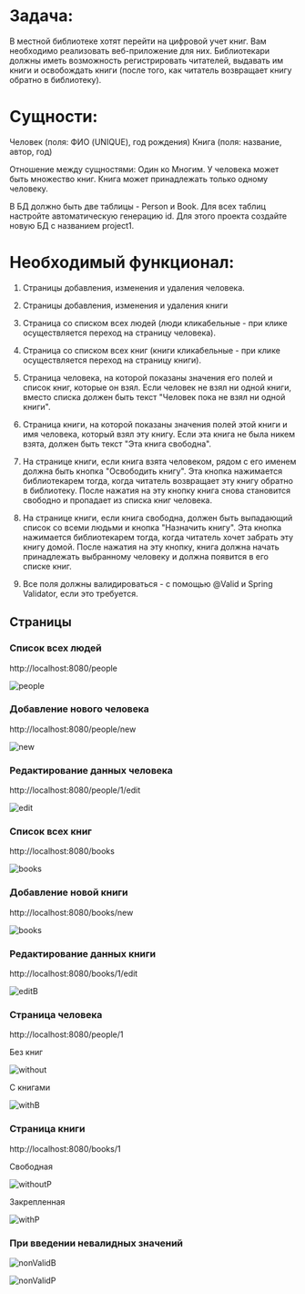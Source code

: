 # Задача:
В местной библиотеке хотят перейти на цифровой учет книг. Вам
необходимо реализовать веб-приложение для них. Библиотекари
должны иметь возможность регистрировать читателей, выдавать им
книги и освобождать книги (после того, как читатель возвращает
книгу обратно в библиотеку).

# Сущности:
Человек (поля: ФИО (UNIQUE), год рождения)
Книга (поля: название, автор, год)

Отношение между сущностями: Один ко Многим.
У человека может быть множество книг. Книга может принадлежать
только одному человеку.

В БД должно быть две таблицы - Person и Book. Для всех таблиц
настройте автоматическую генерацию id.
Для этого проекта создайте новую БД с названием project1.

# Необходимый функционал:
 
1. Страницы добавления, изменения и удаления человека.
2. Страницы добавления, изменения и удаления книги

3. Страница со списком всех людей (люди кликабельные - при клике осуществляется
переход на страницу человека).
4. Страница со списком всех книг (книги кликабельные - при клике осуществляется
переход на страницу книги).
5. Страница человека, на которой показаны значения его полей и список книг, которые он
взял. Если человек не взял ни одной книги, вместо списка должен быть текст "Человек
пока не взял ни одной книги".
6. Страница книги, на которой показаны значения полей этой книги и имя человека, 
который взял эту книгу. Если эта книга не была никем взята, должен быть текст "Эта
книга свободна".
7. На странице книги, если книга взята человеком, рядом с его именем должна быть кнопка
"Освободить книгу". Эта кнопка нажимается библиотекарем тогда, когда читатель
возвращает эту книгу обратно в библиотеку. После нажатия на эту кнопку книга снова
становится свободно и пропадает из списка книг человека.
8. На странице книги, если книга свободна, должен быть выпадающий список 
со всеми людьми и кнопка "Назначить книгу". Эта кнопка нажимается библиотекарем
тогда, когда читатель хочет забрать эту книгу домой. После нажатия на эту кнопку, книга
должна начать принадлежать выбранному человеку и должна появится в его списке
книг.
9. Все поля должны валидироваться - с помощью @Valid и Spring Validator, если это
требуется.

## Страницы
### Список всех людей
http://localhost:8080/people

![people](img/people.jpg)

### Добавление нового человека
http://localhost:8080/people/new

![new](img/new.jpg)

### Редактирование данных человека
http://localhost:8080/people/1/edit

![edit](img/edit.jpg)

### Список всех книг
http://localhost:8080/books

![books](img/books.jpg)

### Добавление новой книги
http://localhost:8080/books/new

![books](img/newB.jpg)

### Редактирование данных книги
http://localhost:8080/books/1/edit

![editB](img/editB.jpg)

### Страница человека
http://localhost:8080/people/1

Без книг

![without](img/without.jpg)

С книгами

![withB](img/withB.jpg)

### Страница книги
http://localhost:8080/books/1

Свободная

![withoutP](img/withoutP.jpg)

Закрепленная

![withP](img/withP.jpg)

### При введении невалидных значений

![nonValidB](img/nonValidB.jpg)

![nonValidP](img/nonValidP.jpg)
